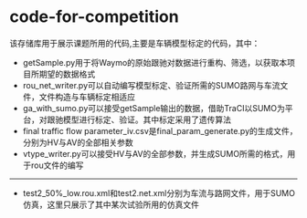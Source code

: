 # code-for-competition
该存储库用于展示课题所用的代码,主要是车辆模型标定的代码，其中：  
- getSample.py用于将Waymo的原始跟驰对数据进行重构、筛选，以获取本项目所期望的数据格式  
- rou_net_writer.py可以自动编写模型标定、验证所需的SUMO路网与车流文件，文件构造与车辆标定相适应
- ga_with_sumo.py可以接受getSample输出的数据，借助TraCI以SUMO为平台，对跟驰模型进行标定、验证。其中标定采用了遗传算法  
- final traffic flow parameter_iv.csv是final_param_generate.py的生成文件，分别为HV与AV的全部相关参数
- vtype_writer.py可以接受HV与AV的全部参数，并生成SUMO所需的<vType>格式，用于rou文件的编写  
--- 
- test2_50%_low.rou.xml和test2.net.xml分别为车流与路网文件，用于SUMO仿真，这里只展示了其中某次试验所用的仿真文件
